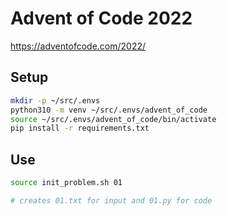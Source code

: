 # Advent of Code 2022

https://adventofcode.com/2022/

## Setup

```bash
mkdir -p ~/src/.envs
python310 -m venv ~/src/.envs/advent_of_code
source ~/src/.envs/advent_of_code/bin/activate
pip install -r requirements.txt
````

## Use
```bash
source init_problem.sh 01

# creates 01.txt for input and 01.py for code
```
